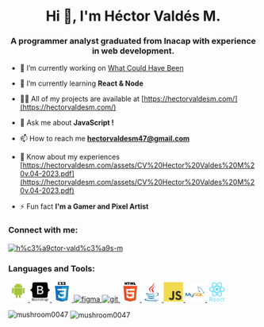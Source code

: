 <h1 align="center">Hi 👋, I'm Héctor Valdés M.</h1>
<h3 align="center">A programmer analyst graduated from Inacap with experience in web development.</h3>

- 🔭 I’m currently working on [What Could Have Been](https://github.com/Mushroom0047/My-Journey)

- 🌱 I’m currently learning **React & Node**

- 👨‍💻 All of my projects are available at [https://hectorvaldesm.com/](https://hectorvaldesm.com/)

- 💬 Ask me about **JavaScript !**

- 📫 How to reach me **hectorvaldesm47@gmail.com**

- 📄 Know about my experiences [https://hectorvaldesm.com/assets/CV%20Hector%20Valdes%20M%20v.04-2023.pdf](https://hectorvaldesm.com/assets/CV%20Hector%20Valdes%20M%20v.04-2023.pdf)

- ⚡ Fun fact **I'm a Gamer and Pixel Artist**

<h3 align="left">Connect with me:</h3>
<p align="left">
<a href="https://linkedin.com/in/h%c3%a9ctor-vald%c3%a9s-m" target="blank"><img align="center" src="https://raw.githubusercontent.com/rahuldkjain/github-profile-readme-generator/master/src/images/icons/Social/linked-in-alt.svg" alt="h%c3%a9ctor-vald%c3%a9s-m" height="30" width="40" /></a>
</p>

<h3 align="left">Languages and Tools:</h3>
<p align="left"> <a href="https://developer.android.com" target="_blank" rel="noreferrer"> <img src="https://raw.githubusercontent.com/devicons/devicon/master/icons/android/android-original-wordmark.svg" alt="android" width="40" height="40"/> </a> <a href="https://getbootstrap.com" target="_blank" rel="noreferrer"> <img src="https://raw.githubusercontent.com/devicons/devicon/master/icons/bootstrap/bootstrap-plain-wordmark.svg" alt="bootstrap" width="40" height="40"/> </a> <a href="https://www.w3schools.com/css/" target="_blank" rel="noreferrer"> <img src="https://raw.githubusercontent.com/devicons/devicon/master/icons/css3/css3-original-wordmark.svg" alt="css3" width="40" height="40"/> </a> <a href="https://www.figma.com/" target="_blank" rel="noreferrer"> <img src="https://www.vectorlogo.zone/logos/figma/figma-icon.svg" alt="figma" width="40" height="40"/> </a> <a href="https://git-scm.com/" target="_blank" rel="noreferrer"> <img src="https://www.vectorlogo.zone/logos/git-scm/git-scm-icon.svg" alt="git" width="40" height="40"/> </a> <a href="https://www.w3.org/html/" target="_blank" rel="noreferrer"> <img src="https://raw.githubusercontent.com/devicons/devicon/master/icons/html5/html5-original-wordmark.svg" alt="html5" width="40" height="40"/> </a> <a href="https://www.java.com" target="_blank" rel="noreferrer"> <img src="https://raw.githubusercontent.com/devicons/devicon/master/icons/java/java-original.svg" alt="java" width="40" height="40"/> </a> <a href="https://developer.mozilla.org/en-US/docs/Web/JavaScript" target="_blank" rel="noreferrer"> <img src="https://raw.githubusercontent.com/devicons/devicon/master/icons/javascript/javascript-original.svg" alt="javascript" width="40" height="40"/> </a> <a href="https://www.mysql.com/" target="_blank" rel="noreferrer"> <img src="https://raw.githubusercontent.com/devicons/devicon/master/icons/mysql/mysql-original-wordmark.svg" alt="mysql" width="40" height="40"/> </a> <a href="https://reactjs.org/" target="_blank" rel="noreferrer"> <img src="https://raw.githubusercontent.com/devicons/devicon/master/icons/react/react-original-wordmark.svg" alt="react" width="40" height="40"/> </a> </p>

<p><img align="left" src="https://github-readme-stats.vercel.app/api/top-langs?username=mushroom0047&show_icons=true&locale=en&layout=compact" alt="mushroom0047" /></p>

<p>&nbsp;<img align="center" src="https://github-readme-stats.vercel.app/api?username=mushroom0047&show_icons=true&locale=en" alt="mushroom0047" /></p>
